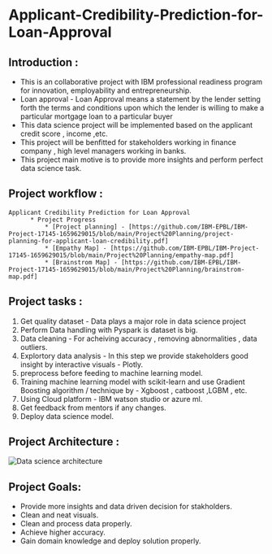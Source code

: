 # Applicant-Credibility-Prediction-for-Loan-Approval

## Introduction :
- This is an collaborative project with IBM professional readiness
program for innovation, employability and entrepreneurship.
- Loan approval - Loan Approval means a statement by the lender setting forth the terms and conditions upon which the lender is willing to make a particular mortgage loan to a particular buyer
- This data science project will be implemented based on the applicant credit score , income ,etc.
- This project will be benfitted for stakeholders working in finance company , high level managers working in banks.
- This project main motive is to provide more insights and perform perfect data science task.

## Project workflow :
    Applicant Credibility Prediction for Loan Approval
          * Project Progress
              * [Project planning] - [https://github.com/IBM-EPBL/IBM-Project-17145-1659629015/blob/main/Project%20Planning/project-planning-for-applicant-loan-credibility.pdf]
              * [Empathy Map] - [https://github.com/IBM-EPBL/IBM-Project-17145-1659629015/blob/main/Project%20Planning/empathy-map.pdf]
              * [Brainstrom Map] - [https://github.com/IBM-EPBL/IBM-Project-17145-1659629015/blob/main/Project%20Planning/brainstrom-map.pdf]

## Project tasks : 
1. Get quality dataset - Data plays a major role in data science project
2. Perform Data handling with Pyspark is dataset is big.
3. Data cleaning - For acheiving accuracy , removing abnormalities , data outliers.
4. Explortory data analysis - In this step we provide stakeholders good insight by interactive visuals - Plotly.
5. preprocess before feeding to machine learning model.
6. Training machine learning model with scikit-learn and use Gradient Boosting algorithm / technique by - Xgboost , catboost ,LGBM , etc.
7. Using Cloud platform - IBM watson studio or azure ml.
8. Get feedback from mentors if any changes.
9. Deploy data science model.

## Project Architecture :
![Data science architecture](https://ashutoshtripathicom.files.wordpress.com/2021/08/image-3.png)

## Project Goals:
- Provide more insights and data driven decision for stakholders.
- Clean and neat visuals.
- Clean and process data properly.
- Achieve higher accuracy.
- Gain domain knowledge and deploy solution properly.
 
